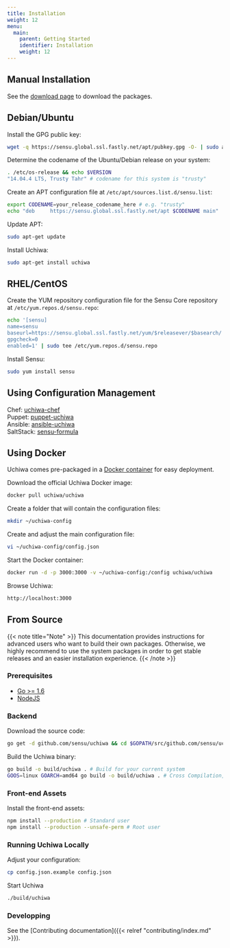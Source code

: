 ```yaml
---
title: Installation
weight: 12
menu:
  main:
    parent: Getting Started
    identifier: Installation
    weight: 12
---
```


## Manual Installation
See the [download page](https://uchiwa.io/#download) to download the packages.

## Debian/Ubuntu

Install the GPG public key:
```sh
wget -q https://sensu.global.ssl.fastly.net/apt/pubkey.gpg -O- | sudo apt-key add -
```

Determine the codename of the Ubuntu/Debian release on your system:
```sh
. /etc/os-release && echo $VERSION
"14.04.4 LTS, Trusty Tahr" # codename for this system is "trusty"
```

Create an APT configuration file at `/etc/apt/sources.list.d/sensu.list`:
```sh
export CODENAME=your_release_codename_here # e.g. "trusty"
echo "deb     https://sensu.global.ssl.fastly.net/apt $CODENAME main" | sudo tee /etc/apt/sources.list.d/sensu.list
```

Update APT:
```sh
sudo apt-get update
```

Install Uchiwa:
```sh
sudo apt-get install uchiwa
```

## RHEL/CentOS

Create the YUM repository configuration file for the Sensu Core repository at `/etc/yum.repos.d/sensu.repo`:
```sh
echo '[sensu]
name=sensu
baseurl=https://sensu.global.ssl.fastly.net/yum/$releasever/$basearch/
gpgcheck=0
enabled=1' | sudo tee /etc/yum.repos.d/sensu.repo
```

Install Sensu:
```sh
sudo yum install sensu
```

## Using Configuration Management

Chef: [uchiwa-chef](https://github.com/sensu/uchiwa-chef)  
Puppet: [puppet-uchiwa](https://github.com/Yelp/puppet-uchiwa)  
Ansible: [ansible-uchiwa](https://github.com/queeno/ansible-uchiwa)  
SaltStack: [sensu-formula](https://github.com/saltstack-formulas/sensu-formula)

## Using Docker

Uchiwa comes pre-packaged in a [Docker container](https://hub.docker.com/r/uchiwa/uchiwa/) for easy deployment.

Download the official Uchiwa Docker image:
```sh
docker pull uchiwa/uchiwa
```

Create a folder that will contain the configuration files:
```sh
mkdir ~/uchiwa-config
```

Create and adjust the main configuration file:
```sh
vi ~/uchiwa-config/config.json
```

Start the Docker container:
```sh
docker run -d -p 3000:3000 -v ~/uchiwa-config:/config uchiwa/uchiwa
```

Browse Uchiwa:
```sh
http://localhost:3000
```

## From Source

{{< note title="Note" >}}
This documentation provides instructions for advanced users who want to build
their own packages. Otherwise, we highly recommend to use the system packages
in order to get stable releases and an easier installation experience.
{{< /note >}}

### Prerequisites
* [Go >= 1.6](https://golang.org/doc/install)
* [NodeJS](https://nodejs.org/en/download/package-manager/)

### Backend

Download the source code:
```sh
go get -d github.com/sensu/uchiwa && cd $GOPATH/src/github.com/sensu/uchiwa
```

Build the Uchiwa binary:
```sh
go build -o build/uchiwa . # Build for your current system
GOOS=linux GOARCH=amd64 go build -o build/uchiwa . # Cross Compilation, see Go documentation
```

### Front-end Assets
Install the front-end assets:
```sh
npm install --production # Standard user
npm install --production --unsafe-perm # Root user
```

### Running Uchiwa Locally
Adjust your configuration:
```sh
cp config.json.example config.json
```

Start Uchiwa
```sh
./build/uchiwa
```

### Developping
See the [Contributing documentation]({{< relref "contributing/index.md" >}}).
